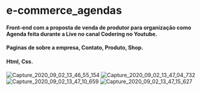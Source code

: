 # e-commerce_agendas
#### Front-end com a proposta de venda de produtor para organização como Agenda feita durante a Live no canal Codering no Youtube.
#### Paginas de sobre a empresa, Contato, Produto, Shop.
#### Html, Css.

![Capture_2020_09_02_13_46_55_154](https://user-images.githubusercontent.com/60757768/92012723-2e9e8380-ed23-11ea-8c18-9ef8acccc39a.png)
![Capture_2020_09_02_13_47_04_732](https://user-images.githubusercontent.com/60757768/92012801-4bd35200-ed23-11ea-818a-d2b7b72f8cb0.png)
![Capture_2020_09_02_13_47_10_659](https://user-images.githubusercontent.com/60757768/92012875-69082080-ed23-11ea-807f-d1e8d993714d.png)
![Capture_2020_09_02_13_47_15_627](https://user-images.githubusercontent.com/60757768/92012942-7de4b400-ed23-11ea-9455-d1a2423c84f2.png)













